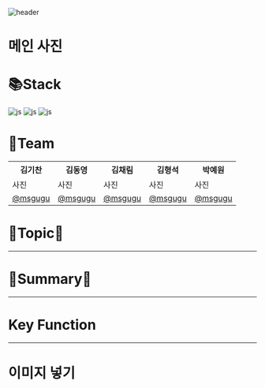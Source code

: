 
![header](https://capsule-render.vercel.app/api?text=AR_Navigation&animation=fadeIn)

# 메인 사진

# 📚Stack
![js](https://img.shields.io/badge/C%23-239120?style=for-the-badge&logo=c-sharp&logoColor=white)
![js](https://img.shields.io/badge/Unity-100000?style=for-the-badge&logo=unity&logoColor=white)
![js](https://img.shields.io/badge/Google-4285F4?logo=google&logoColor=fff&style=for-the-badge)

# 👯Team

<table>
  <tr>
    <th>김기찬</th></th>
    <th>김동영</th>
    <th>김채림</th>
    <th>김형석</th>
    <th>박예원</th>
  </tr>
  <tr>
    <td>사진</td>
    <td>사진</td>
    <td>사진</td>
    <td>사진</td>
    <td>사진</td>
  </tr>
  <tr>
    <td>
       <a href="https://github.com/msgugu">@msgugu</a>  
    </td>
    <td>
       <a href="https://github.com/msgugu">@msgugu</a>
    </td>
    <td>
       <a href="https://github.com/msgugu">@msgugu</a>  
    </td>
    <td>
       <a href="https://github.com/msgugu">@msgugu</a>  
    </td>
    <td>
       <a href="https://github.com/msgugu">@msgugu</a>  
    </td>
  </tr>
</table>

# 💫Topic💫
>
***
# 📖Summary📖
>
***


# Key Function
>
***

# 이미지 넣기 
